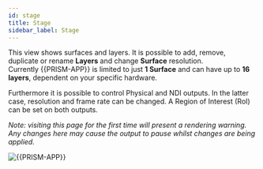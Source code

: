 ```yaml
---
id: stage
title: Stage
sidebar_label: Stage
---
```


This view shows surfaces and layers. It is possible to add, remove, duplicate or rename **Layers** and change **Surface** resolution.  
Currently {{PRISM-APP}} is limited to just **1 Surface** and can have up to **16 layers**, dependent on your specific hardware.  

Furthermore it is possible to control Physical and NDI outputs. In the latter case, resolution and frame rate can be changed.
A Region of Interest (RoI) can be set on both outputs. 

*Note: visiting this page for the first time will present a rendering warning. Any changes here may cause the output to pause whilst changes are being applied.*

![{{PRISM-APP}}](/prism-images/stage/{{PRISM-APP-LOWER}}-stage-view.png)